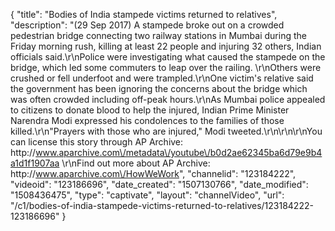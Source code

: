 {
    "title": "Bodies of India stampede victims returned to relatives",
    "description": "(29 Sep 2017) A stampede broke out on a crowded pedestrian bridge connecting two railway stations in Mumbai during the Friday morning rush, killing at least 22 people and injuring 32 others, Indian officials said.\r\nPolice were investigating what caused the stampede on the bridge, which led some commuters to leap over the railing. \r\nOthers were crushed or fell underfoot and were trampled.\r\nOne victim's relative said the government has been ignoring the concerns about the bridge which was often crowded including off-peak hours.\r\nAs Mumbai police appealed to citizens to donate blood to help the injured, Indian Prime Minister Narendra Modi expressed his condolences to the families of those killed.\r\n\"Prayers with those who are injured,\" Modi tweeted.\r\n\r\n\r\nYou can license this story through AP Archive: http:\/\/www.aparchive.com\/metadata\/youtube\/b0d2ae62345ba6d79e9b4a1d1f1907aa \r\nFind out more about AP Archive: http:\/\/www.aparchive.com\/HowWeWork",
    "channelid": "123184222",
    "videoid": "123186696",
    "date_created": "1507130766",
    "date_modified": "1508436475",
    "type": "captivate",
    "layout": "channelVideo",
    "url": "\/c1\/bodies-of-india-stampede-victims-returned-to-relatives\/123184222-123186696"
}